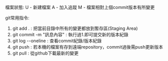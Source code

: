 檔案狀態:
U - 新建檔案
A - 加入追蹤
M - 檔案相對上個commit版本有所變更

git常用指令:
1. git add . : 把當前目錄中所有的變更都放到暫存區(Staging Area)
2. git commit -m "訊息內容" : 執行過1.即可提交新的版本紀錄
3. git log --oneline : 查看commit紀錄/版本紀錄
4. git push : 若本機的檔案有存到遠端repository，commit過後需push更新版本
5. git pull : 從github下載最新的變更